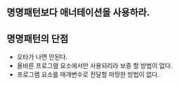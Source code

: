 ## 명명패턴보다 애너테이션을 사용하라.
## 명명패턴의 단점
  - 오타가 나면 안된다.
  - 올바른 프로그램 요소에서만 사용되리라 보증 할 방법이 없다.
  - 프로그램 요소를 매개변수로 전달할 마땅한 방법이 없다.


